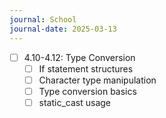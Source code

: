 ```yaml
---
journal: School
journal-date: 2025-03-13
---
```

 - [ ] 4.10-4.12: Type Conversion
	- [ ]  If statement structures
	- [ ]  Character type manipulation
	- [ ]  Type conversion basics
	- [ ]  static_cast usage